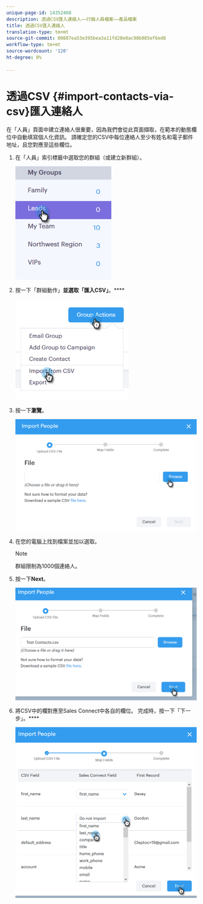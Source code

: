 ```yaml
---
unique-page-id: 14352468
description: 透過CSV匯入連絡人——行銷人員檔案——產品檔案
title: 透過CSV匯入連絡人
translation-type: tm+mt
source-git-commit: 00887ea53e395bea3a11fd28e0ac98b085ef6ed8
workflow-type: tm+mt
source-wordcount: '120'
ht-degree: 0%

---
```



# 透過CSV {#import-contacts-via-csv}匯入連絡人

在「人員」頁面中建立連絡人很重要，因為我們會從此頁面擷取，在範本的動態欄位中自動填寫個人化資訊。 請確定您的CSV中每位連絡人至少有姓名和電子郵件地址，且您對應至這些欄位。

1. 在「人員」索引標籤中選取您的群組（或建立新群組）。

   ![](assets/one.png)

1. 按一下「群組動作」**並選取「匯入CSV」**。****

   ![](assets/two.png)

1. 按一下&#x200B;**瀏覽**。

   ![](assets/three.png)

1. 在您的電腦上找到檔案並加以選取。

   >[!NOTE]
   >
   >群組限制為1000個連絡人。

1. 按一下&#x200B;**Next**。

   ![](assets/four.png)

1. 將CSV中的欄對應至Sales Connect中各自的欄位。 完成時，按一下「下一步」。****

   ![](assets/five.png)

